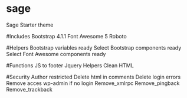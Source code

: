 # sage
Sage Starter theme

#Includes
Bootstrap 4.1.1
Font Awesome 5
Roboto

#Helpers
Bootstrap variables ready
Select Bootstrap components ready
Select Font Awesome components ready


#Functions
JS to footer
Jquery Helpers
Clean HTML

#Security
Author restricted
Delete html in comments
Delete login errors
Remove acces wp-admin if no login
Remove_xmlrpc
Remove_pingback
Remove_trackback

